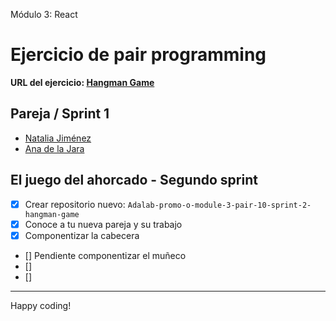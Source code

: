 Módulo 3: React

# Ejercicio de pair programming

**URL del ejercicio: [Hangman Game]()**

## Pareja / Sprint 1

- [Natalia Jiménez](https://github.com/NataliaaJN)
- [Ana de la Jara](https://github.com/AnadelaJara)

## El juego del ahorcado - Segundo sprint

- [x] Crear repositorio nuevo: `Adalab-promo-o-module-3-pair-10-sprint-2-hangman-game`
- [x] Conoce a tu nueva pareja y su trabajo
- [x] Componentizar la cabecera
- [] Pendiente componentizar el muñeco
- []
- []

---

Happy coding!
